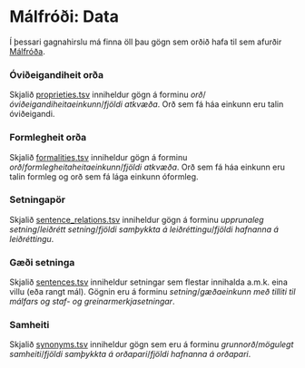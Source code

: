 # Málfróði: Data

Í þessari gagnahirslu má finna öll þau gögn sem orðið hafa til sem afurðir [Málfróða](https://malfrodi.is).

### Óviðeigandiheit orða
Skjalið [proprieties.tsv](https://github.com/atlijas/malfrodi_data/blob/main/proprieties.tsv) inniheldur gögn á forminu *orð*/*óviðeigandiheitaeinkunn*/*fjöldi atkvæða*. Orð sem fá háa einkunn eru talin óviðeigandi.

### Formlegheit orða
Skjalið [formalities.tsv](https://github.com/atlijas/malfrodi_data/blob/main/formalities.tsv) inniheldur gögn á forminu *orð*/*formlegheitaheitaeinkunn*/*fjöldi atkvæða*. Orð sem fá háa einkunn eru talin formleg og orð sem fá lága einkunn óformleg.

### Setningapör
Skjalið [sentence_relations.tsv](https://github.com/atlijas/malfrodi_data/blob/main/sentence_relations.tsv) inniheldur gögn á forminu *upprunaleg setning*/*leiðrétt setning*/*fjöldi samþykkta á leiðréttingu*/*fjöldi hafnanna á leiðréttingu*.

### Gæði setninga
Skjalið [sentences.tsv](https://github.com/atlijas/malfrodi_data/blob/main/sentences.tsv) inniheldur setningar sem flestar innihalda a.m.k. eina villu (eða rangt mál). Gögnin eru á forminu *setning*/*gæðaeinkunn með tilliti til málfars og staf- og greinarmerkjasetningar*.

### Samheiti
Skjalið [synonyms.tsv](https://github.com/atlijas/malfrodi_data/blob/main/synonyms.tsv) inniheldur gögn sem eru á forminu *grunnorð*/*mögulegt samheiti*/*fjöldi samþykkta á orðapari*/*fjöldi hafnanna á orðapari*.
